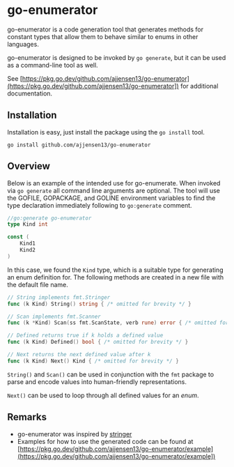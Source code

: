 # go-enumerator
go-enumerator is a code generation tool that
generates methods for constant types that
allow them to behave similar to enums in other languages.

go-enumerator is designed to be invoked by `go generate`, 
but it can be used as a command-line tool as well.

See [https://pkg.go.dev/github.com/ajjensen13/go-enumerator](https://pkg.go.dev/github.com/ajjensen13/go-enumerator])
for additional documentation.

## Installation
Installation is easy, just install the package using the `go install` tool.

```shell
go install github.com/ajjensen13/go-enumerator
```

## Overview
Below is an example of the intended use for go-enumerate.
When invoked via `go generate` all command line arguments are optional.
The tool will use the GOFILE, GOPACKAGE, and GOLINE environment variables
to find the type declaration immediately following to `go:generate` comment.

```go
//go:generate go-enumerator
type Kind int

const (
	Kind1
	Kind2
)
```

In this case, we found the `Kind` type, which is a suitable type for generating an enum definition for. 
The following methods are created in a new file with the default file name.

```go
// String implements fmt.Stringer
func (k Kind) String() string { /* omitted for brevity */ }

// Scan implements fmt.Scanner
func (k *Kind) Scan(ss fmt.ScanState, verb rune) error { /* omitted for brevity */ }

// Defined returns true if k holds a defined value
func (k Kind) Defined() bool { /* omitted for brevity */ }

// Next returns the next defined value after k
func (k Kind) Next() Kind { /* omitted for brevity */ }

```

`String()` and `Scan()` can be used in conjunction with the `fmt` package to parse
and encode values into human-friendly representations.

`Next()` can be used to loop through all defined values for an _enum_.

## Remarks
* go-enumerator was inspired by [stringer](https://pkg.go.dev/golang.org/x/tools/cmd/stringer)
* Examples for how to use the generated code can be found at [https://pkg.go.dev/github.com/ajjensen13/go-enumerator/example](https://pkg.go.dev/github.com/ajjensen13/go-enumerator/example])